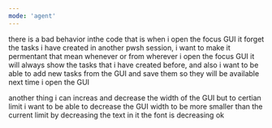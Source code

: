 ```yaml
---
mode: 'agent'
---
```


there is a bad behavior inthe code that is when i open the focus GUI it forget the tasks i have created in another pwsh session, i want to make it permentant that mean whenever or from wherever i open the focus GUI it will always show the tasks that i have created before, and also i want to be able to add new tasks from the GUI and save them so they will be available next time i open the GUI

another thing i can increas and decrease the width of the GUI but to certian limit i want to be able to decrease the GUI width to be more smaller than the current limit by decreasing the text in it the font is decreasing ok